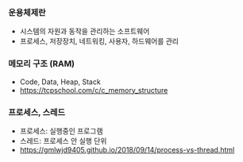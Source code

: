 ### 운용체제란
- 시스템의 자원과 동작을 관리하는 소프트웨어
- 프로세스, 저장장치, 네트워킹, 사용자, 하드웨어를 관리
### 메모리 구조 (RAM)
- Code, Data, Heap, Stack
- https://tcpschool.com/c/c_memory_structure
### 프로세스, 스레드
- 프로세스: 실행중인 프로그램
- 스레드: 프로세스 안 실행 단위
- https://gmlwjd9405.github.io/2018/09/14/process-vs-thread.html
